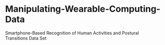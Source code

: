 # Manipulating-Wearable-Computing-Data
Smartphone-Based Recognition of Human Activities and Postural Transitions Data Set 
